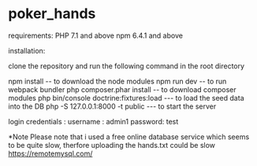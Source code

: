# poker_hands

requirements: 
PHP 7.1 and above
npm 6.4.1 and above

installation:

clone the repository and run the following command in the root directory 

npm install  -- to download the node modules
npm run dev -- to run webpack bundler
php composer.phar install -- to download composer modules
php bin/console doctrine:fixtures:load --- to load the seed data into the DB
php -S 127.0.0.1:8000 -t public --- to start the server

login credentials : 
username : admin1
password: test

*Note
Please note that i used a free online database service which seems to be quite slow, therfore uploading the hands.txt could be slow
https://remotemysql.com/
